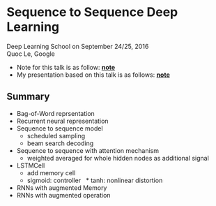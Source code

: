 # Sequence to Sequence Deep Learning

Deep Learning School on September 24/25, 2016 <br>
Quoc Le, Google

* Note for this talk is as follow: [**note**](https://1drv.ms/w/s!AllPqyV9kKUrg2WDGoMKFcyOvZ4F)
* My presentation based on this talk is as follows: [**note**](https://1drv.ms/p/s!AllPqyV9kKUrhEsRUjDs4t7sXqwJ)

## Summary
* Bag-of-Word reprsentation
* Recurrent neural representation
* Sequence to sequence model
   * scheduled sampling
   * beam search decoding
* Sequence to sequence with attention mechanism
   * weighted averaged for whole hidden nodes as additional signal
* LSTMCell
   * add memory cell
   * sigmoid: controller
   * tanh: nonlinear distortion
* RNNs with augmented Memory
* RNNs with augmented operation
